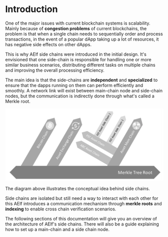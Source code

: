 Introduction
============

One of the major issues with current blockchain systems is scalability.
Mainly because of **congestion problems** of current blockchains, the
problem is that when a single chain needs to sequentially order and
process transactions, in the event of a popular dApp taking up a lot of
resources, it has negative side effects on other dApps.

This is why AElf side chains were introduced in the initial design. It's
envisioned that one side-chain is responsible for handling one or more
similar business scenarios, distributing different tasks on multiple
chains and improving the overall processing efficiency.

The main idea is that the side-chains are **independent** and
**specialized** to ensure that the dapps running on them can perform
efficiently and smoothly. A network link will exist between main-chain
node and side-chain nodes, but the communication is indirectly done
through what's called a Merkle root.

![image](introduction-topology.png)

The diagram above illustrates the conceptual idea behind side chains.

Side chains are isolated but still need a way to interact with each
other for this AElf introduces a communication mechanism through
**merkle roots** and **indexing** to enable cross chain verification
scenarios.

The following sections of this documentation will give you an overview
of the architecture of AElf's side chains. There will also be a guide
explaining how to set up a main-chain and a side chain node.
